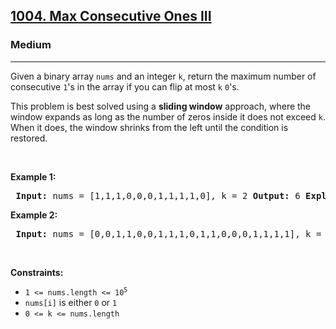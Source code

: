 <h2><a href="https://leetcode.com/problems/max-consecutive-ones-iii/">1004. Max Consecutive Ones III</a></h2> <h3>Medium</h3> <hr> <p>Given a binary array <code>nums</code> and an integer <code>k</code>, return the maximum number of consecutive <code>1</code>'s in the array if you can flip at most <code>k</code> <code>0</code>'s.</p>

<p>This problem is best solved using a <strong>sliding window</strong> approach, where the window expands as long as the number of zeros inside it does not exceed <code>k</code>. When it does, the window shrinks from the left until the condition is restored.</p>

<p>&nbsp;</p> <p><strong class="example">Example 1:</strong></p> <pre> <strong>Input:</strong> nums = [1,1,1,0,0,0,1,1,1,1,0], k = 2 <strong>Output:</strong> 6 <strong>Explanation:</strong> Flip two zeros at indices 3 and 4 to get [1,1,1,1,1,1]. </pre>

<p><strong class="example">Example 2:</strong></p> <pre> <strong>Input:</strong> nums = [0,0,1,1,0,0,1,1,1,0,1,1,0,0,0,1,1,1,1], k = 3 <strong>Output:</strong> 10 <strong>Explanation:</strong> Flip three zeros to get the longest subarray of 1's. </pre>

<p>&nbsp;</p> <p><strong>Constraints:</strong></p> <ul> <li><code>1 &lt;= nums.length &lt;= 10<sup>5</sup></code></li> <li><code>nums[i]</code> is either <code>0</code> or <code>1</code></li> <li><code>0 &lt;= k &lt;= nums.length</code></li> </ul>